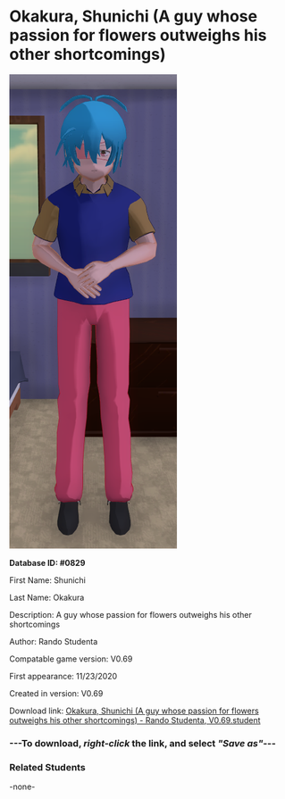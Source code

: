 # Okakura, Shunichi (A guy whose passion for flowers outweighs his other shortcomings)

<img src="../../Files/Images/Okakura, Shunichi (A guy whose passion for flowers outweighs his other shortcomings).png" title="Okakura, Shunichi (A guy whose passion for flowers outweighs his other shortcomings) - Rando Studenta, V0.69">

**Database ID: #0829**

First Name: Shunichi

Last Name: Okakura

Description: A guy whose passion for flowers outweighs his other shortcomings

Author: Rando Studenta

Compatable game version: V0.69

First appearance: 11/23/2020

Created in version: V0.69

Download link: <a href="https://raw.githubusercontent.com/Arbiter1223/Daigaku-Gurashi-Custom-Students/master/Files/Student%20Files/Okakura%2C%20Shunichi%20(A%20guy%20whose%20passion%20for%20flowers%20outweighs%20his%20other%20shortcomings)%20-%20Rando%20Studenta%2C%20V0.69.student">Okakura, Shunichi (A guy whose passion for flowers outweighs his other shortcomings) - Rando Studenta, V0.69.student</a>

### ---**To download, _right-click_ the link, and select _"Save as"_**---

### Related Students

-none-

